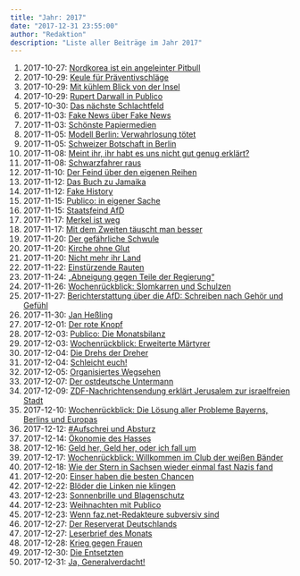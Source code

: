 ```yaml
---
title: "Jahr: 2017"
date: "2017-12-31 23:55:00"
author: "Redaktion"
description: "Liste aller Beiträge im Jahr 2017"
---
```


1. 2017-10-27: [Nordkorea ist ein angeleinter Pitbull](*<?=$rbase?>*/2017/10-nordkorea-ist-ein-angeleinter-pitbull)
2. 2017-10-29: [Keule für Präventivschläge](*<?=$rbase?>*/2017/10-keule-fuer-praeventivschlaege)
3. 2017-10-29: [Mit kühlem Blick von der Insel](*<?=$rbase?>*/2017/10-mit-kuehlem-blick-von-der-insel)
4. 2017-10-29: [Rupert Darwall in Publico](*<?=$rbase?>*/2017/10-rupert-darwall-in-publico)
5. 2017-10-30: [Das nächste Schlachtfeld](*<?=$rbase?>*/2017/10-das-naechste-schlachtfeld)
6. 2017-11-03: [Fake News über Fake News](*<?=$rbase?>*/2017/11-fake-news-ueber-fake-news)
7. 2017-11-03: [Schönste Papiermedien](*<?=$rbase?>*/2017/11-schoenste-papiermedien)
8. 2017-11-05: [Modell Berlin: Verwahrlosung tötet](*<?=$rbase?>*/2017/11-modell-berlin-verwahrlosung-toetet)
9. 2017-11-05: [Schweizer Botschaft in Berlin](*<?=$rbase?>*/2017/11-schweizer-botschaft-in-berlin)
10. 2017-11-08: [Meint ihr, ihr habt es uns nicht gut genug erklärt?](*<?=$rbase?>*/2017/11-meint-ihr-ihr-habt-es-uns-nicht-gut-genug-erklaert)
11. 2017-11-08: [Schwarzfahrer raus](*<?=$rbase?>*/2017/11-schwarzfahrer-raus)
12. 2017-11-10: [Der Feind über den eigenen Reihen](*<?=$rbase?>*/2017/11-der-feind-ueber-den-eigenen-reihen)
13. 2017-11-12: [Das Buch zu Jamaika](*<?=$rbase?>*/2017/11-das-buch-zu-jamaika)
14. 2017-11-12: [Fake History](*<?=$rbase?>*/2017/11-fake-history)
15. 2017-11-15: [Publico: in eigener Sache](*<?=$rbase?>*/2017/11-publico-in-eigener-sache)
16. 2017-11-15: [Staatsfeind AfD](*<?=$rbase?>*/2017/11-5320)
17. 2017-11-17: [Merkel ist weg](*<?=$rbase?>*/2017/11-merkel-ist-weg)
18. 2017-11-17: [Mit dem Zweiten täuscht man besser](*<?=$rbase?>*/2017/11-mit-dem-zweiten-taeuscht-man-besser)
19. 2017-11-20: [Der gefährliche Schwule](*<?=$rbase?>*/2017/11-der-gefaehrliche-schwule)
20. 2017-11-20: [Kirche ohne Glut](*<?=$rbase?>*/2017/11-kirche-ohne-glut)
21. 2017-11-20: [Nicht mehr ihr Land](*<?=$rbase?>*/2017/11-nicht-mehr-ihr-land)
22. 2017-11-22: [Einstürzende Rauten](*<?=$rbase?>*/2017/11-einstuerzende-rauten)
23. 2017-11-24: [„Abneigung gegen Teile der Regierung“](*<?=$rbase?>*/2017/11-abneigung-gegen-teile-der-regierung)
24. 2017-11-26: [Wochenrückblick: Slomkarren und Schulzen](*<?=$rbase?>*/2017/11-wochenrueckblick-slomkarren-und-schulzen)
25. 2017-11-27: [Berichterstattung über die AfD: Schreiben nach Gehör und Gefühl](*<?=$rbase?>*/2017/11-textentsorgung)
26. 2017-11-30: [Jan Heßling](*<?=$rbase?>*/2017/11-jan-hessling)
27. 2017-12-01: [Der rote Knopf](*<?=$rbase?>*/2017/12-der-rote-knopf)
28. 2017-12-03: [Publico: Die Monatsbilanz](*<?=$rbase?>*/2017/12-publico-die-monatsbilanz)
29. 2017-12-03: [Wochenrückblick: Erweiterte Märtyrer](*<?=$rbase?>*/2017/12-wochenrueckblick-erweiterte-maertyrer)
30. 2017-12-04: [Die Drehs der Dreher](*<?=$rbase?>*/2017/12-die-drehs-der-dreher)
31. 2017-12-04: [Schleicht euch!](*<?=$rbase?>*/2017/12-schleicht-euch)
32. 2017-12-05: [Organisiertes Wegsehen](*<?=$rbase?>*/2017/12-organisiertes-wegsehen)
33. 2017-12-07: [Der ostdeutsche Untermann](*<?=$rbase?>*/2017/12-der-ostdeutsche-untermann)
34. 2017-12-09: [ZDF-Nachrichtensendung erklärt Jerusalem zur israelfreien Stadt](*<?=$rbase?>*/2017/12-zdf-erklaert-jerusalem-zur-israelfreien-stadt)
35. 2017-12-10: [Wochenrückblick: Die Lösung aller Probleme Bayerns, Berlins und Europas](*<?=$rbase?>*/2017/12-wochenrueckblick-die-loesung-aller-probleme-bayerns-berlins-und-europas)
36. 2017-12-12: [#Aufschrei und Absturz](*<?=$rbase?>*/2017/12-aufschrei-und-absturz)
37. 2017-12-14: [Ökonomie des Hasses](*<?=$rbase?>*/2017/12-oekonomie-des-hasses)
38. 2017-12-16: [Geld her, Geld her, oder ich fall um](*<?=$rbase?>*/2017/12-geld-her-geld-her-oder-ich-fall-um)
39. 2017-12-17: [Wochenrückblick: Willkommen im Club der weißen Bänder](*<?=$rbase?>*/2017/12-wochenrueckblick-im-club-der-weissen-baender)
40. 2017-12-18: [Wie der Stern in Sachsen wieder einmal fast Nazis fand](*<?=$rbase?>*/2017/12-wie-der-stern-in-sachsen-wieder-einmal-fast-nazis-fand)
41. 2017-12-20: [Einser haben die besten Chancen](*<?=$rbase?>*/2017/12-einser-haben-die-besten-chancen)
42. 2017-12-22: [Blöder die Linken nie klingen](*<?=$rbase?>*/2017/12-bloeder-die-linken-nie-klingen)
43. 2017-12-23: [Sonnenbrille und Blagenschutz](*<?=$rbase?>*/2017/12-sonnenbrille-und-blagenschutz)
44. 2017-12-23: [Weihnachten mit Publico](*<?=$rbase?>*/2017/12-weihnachten-mit-publico)
45. 2017-12-23: [Wenn faz.net-Redakteure subversiv sind](*<?=$rbase?>*/2017/12-wenn-faz-net-redakteure-subversiv-sind)
46. 2017-12-27: [Der Reserverat Deutschlands](*<?=$rbase?>*/2017/12-der-reserverat-deutschlands)
47. 2017-12-27: [Leserbrief des Monats](*<?=$rbase?>*/2017/12-leserbrief-des-monats)
48. 2017-12-28: [Krieg gegen Frauen](*<?=$rbase?>*/2017/12-krieg-gegen-frauen)
49. 2017-12-30: [Die Entsetzten](*<?=$rbase?>*/2017/12-die-entsetzten)
50. 2017-12-31: [Ja, Generalverdacht!](*<?=$rbase?>*/2017/12-ja-generalverdacht)




